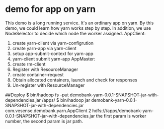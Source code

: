 # demo for app on yarn
This demo is a long running service. It's an ordinary app on yarn.
By this demo, we could learn how yarn works step by step.
In addition, we use NodeSelector to decide which node the worker assigned.
AppClient:
1. create yarn-client via yarn-configrution
2. create yarn-app via yarn-client
3. setup app-submit-context for yarn-app
4. yarn-client submit yarn-app
AppMaster:
1. create rm-client
2. Register with ResourceManager
3. create container-request
4. Obtain allocated containers, launch and check for responses
5. Un-register with ResourceManager

##Deploy
$ bin/hadoop fs -put demobank-yarn-0.0.1-SNAPSHOT-jar-with-dependencies.jar /apps/
$ bin/hadoop jar demobank-yarn-0.0.1-SNAPSHOT-jar-with-dependencies.jar com.vesense.demobank.yarn.AppClient 2 hdfs:///apps/demobank-yarn-0.0.1-SNAPSHOT-jar-with-dependencies.jar
the first param is worker number, the second param is jar path.


	
